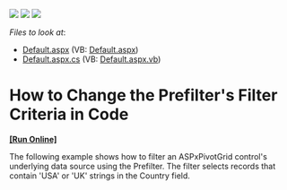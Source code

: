 <!-- default badges list -->
![](https://img.shields.io/endpoint?url=https://codecentral.devexpress.com/api/v1/VersionRange/128577234/21.2.3%2B)
[![](https://img.shields.io/badge/Open_in_DevExpress_Support_Center-FF7200?style=flat-square&logo=DevExpress&logoColor=white)](https://supportcenter.devexpress.com/ticket/details/E1869)
[![](https://img.shields.io/badge/📖_How_to_use_DevExpress_Examples-e9f6fc?style=flat-square)](https://docs.devexpress.com/GeneralInformation/403183)
<!-- default badges end -->
<!-- default file list -->
*Files to look at*:

* [Default.aspx](./CS/ASPxPivotGrid_ChangingPrefilterCriteria/Default.aspx) (VB: [Default.aspx](./VB/ASPxPivotGrid_ChangingPrefilterCriteria/Default.aspx))
* [Default.aspx.cs](./CS/ASPxPivotGrid_ChangingPrefilterCriteria/Default.aspx.cs) (VB: [Default.aspx.vb](./VB/ASPxPivotGrid_ChangingPrefilterCriteria/Default.aspx.vb))
<!-- default file list end -->
# How to Change the Prefilter's Filter Criteria in Code
<!-- run online -->
**[[Run Online]](https://codecentral.devexpress.com/e1869/)**
<!-- run online end -->


<p>The following example shows how to filter an ASPxPivotGrid control's underlying data source using the Prefilter. The filter selects records that contain 'USA' or 'UK' strings in the Country field.</p>

<br/>


